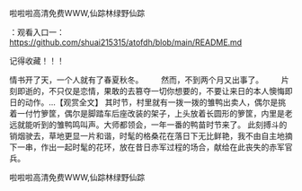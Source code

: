 啦啦啦高清免费WWW,仙踪林绿野仙踪

：观看入口一：https://github.com/shuai215315/atofdh/blob/main/README.md


记得收藏！！！



情书开了天，一个人就有了春夏秋冬。
　　然而，不到两个月又出事了。
　　片刻即逝的，不只仅是恋情，果敢的去篡夺一切你想要的，不要让来日的本人懊悔即日的动作。...【观赏全文】
其时节，村里就有一拨一拨的雏鸭出卖人，偶尔是挑着一付竹箩筐，偶尔是脚踏车后座改装的架子，上头放着长圆形的箩筐，内里是老远就能听到的雏鸭鸣叫声。大师都领会，一年一番的鸭苗时节来了。
此刻搏斗的销烟驶去，草地更显一片和谐，时髦的格桑花在落日下无比鲜艳，我不由自主地摘下一串，作出一起时髦的花环，放在昔日赤军过程的场合，献给在此丧失的赤军官兵。







啦啦啦高清免费WWW,仙踪林绿野仙踪

